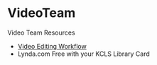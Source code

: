 # VideoTeam
Video Team Resources

- [Video Editing Workflow](VideoEditingWorkflow.md)
- Lynda.com Free with your KCLS Library Card 